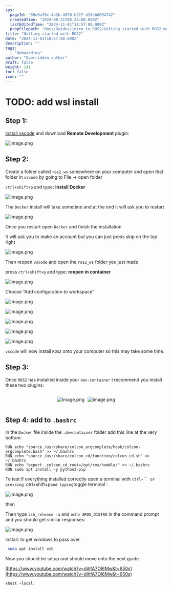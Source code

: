 ```yaml
---
sys:
  pageId: "89e0a78c-4e2b-4070-b327-d28cb0694742"
  createdTime: "2024-08-21T00:24:00.000Z"
  lastEditedTime: "2024-11-01T18:57:00.000Z"
  propFilepath: "docs/Guides/intro_to_ROS2/Getting started with ROS2.md"
title: "Getting started with ROS2"
date: "2024-11-01T18:57:00.000Z"
description: ""
tags:
  - "Onboarding"
author: "Overridden author"
draft: false
weight: 141
toc: false
icon: ""
---
```


# TODO: add wsl install

## Step 1:

[Install vscode](https://code.visualstudio.com/download) and download **Remote Development** plugin:

![image.png](https://prod-files-secure.s3.us-west-2.amazonaws.com/d518164a-d88e-44d1-a4ee-3adb3bd8bce0/efb52993-1881-4a40-b95e-6f020334f022/image.png?X-Amz-Algorithm=AWS4-HMAC-SHA256&X-Amz-Content-Sha256=UNSIGNED-PAYLOAD&X-Amz-Credential=ASIAZI2LB466TZXORGMJ%2F20250312%2Fus-west-2%2Fs3%2Faws4_request&X-Amz-Date=20250312T170740Z&X-Amz-Expires=3600&X-Amz-Security-Token=IQoJb3JpZ2luX2VjEHgaCXVzLXdlc3QtMiJHMEUCIE56lQp6JaZX0wbJrjJlWJkCQMPsyauNuA8zcjnHhhtXAiEAhjEdpdU4IvIF%2FZdBJr4RLLF6nA%2F7Kb4cRsllomINNa8qiAQIwf%2F%2F%2F%2F%2F%2F%2F%2F%2F%2FARAAGgw2Mzc0MjMxODM4MDUiDIv1b21lwqk1IeUnDircA1z0Xq2aOqKxqspFEAO6DFo89TlcNWQ9S1Ug2%2FAfZT9atkyQ3jDHzkvbnHpurg%2BAfRyi9OfZ99prpczTZ6g1T8w%2Bxi70%2F1m2f3VvgoGWpwTF%2B9eGHONpaf%2BGitrB%2BHdHVh%2BgHWqrceLkng0tKos4CqbaqzaSEwc7uDAEKdjVhHB%2F011UxGhuEQW5YJAD0WDUUMOQQ36PCPjRUDXPYVQex5lL4Zzh7RJcmMiuAcFNBzJf9L05E1eOpPFQjiFLlz7%2BvVNdwyhUkJL3ohuWJwSbrjz5kP%2Bg47mSTyELncNfYL3V7GyhOD9qFicXbrbdNqTMAw8%2FyFoO1sv75ra9b%2BkssAflU72dgZ2IVHZr%2BbHruMMx1FoRh1SIZ4s7CN13s1nR6Tcf8UXRb%2FHeqjHHEs%2BfMrm0jDr%2BxXie9cfqmViTgLLQRH4xwklgrRMaheqNnacv0MGP00kjloYezi%2FzQE3GguLJoBexZ0y4afzHW6X4XBLEwAAP5LOF5AGdBxy%2FT7OfjCGuvJpbKvfAgJ7ogQU05%2BJpqlE6Ak01uY8ewYdefP%2BcWGgSE0rlcsLam3z0DEYslHZp0umCWT6jfepNFMiYOPWKTerQMnuvesEXA1b6qT8x%2FfpaQJ%2F3EecHHEzOMIrgxr4GOqUBy3YIn0fKDAsaKfRO%2BmDtLxiqU%2BWTI9COHA5R6xgF%2F2Mfcle71rqpAP8FhK0twAUYdkV67YfwSmbQist0fhe%2Bj9DSzSh7AB6hQ29gfT9CfCoXQeTvwmQAn0%2BGVz9%2FgfF4XjL7is6%2BvUVuc%2FqMwvwyM95GMg6sNenSlrTRdCgI%2FQc%2FXL7iwiQTl4dASPyNUoDenwEjpOHGt0qBneGmppc744EuOI7o&X-Amz-Signature=7f04e20964850cf3e839f003e8e14f93280cad27c392c79236431c4fe87d3bab&X-Amz-SignedHeaders=host&x-id=GetObject)

## Step 2:

Create a folder called `ros2_ws` somewhere on your computer and open that folder in `vscode` by going to File → open folder 

`ctrl+shift+p` and type: **Install Docker**

![image.png](https://prod-files-secure.s3.us-west-2.amazonaws.com/d518164a-d88e-44d1-a4ee-3adb3bd8bce0/2269dc0e-1cd5-47ff-bceb-c04ad9b2eab0/image.png?X-Amz-Algorithm=AWS4-HMAC-SHA256&X-Amz-Content-Sha256=UNSIGNED-PAYLOAD&X-Amz-Credential=ASIAZI2LB466TZXORGMJ%2F20250312%2Fus-west-2%2Fs3%2Faws4_request&X-Amz-Date=20250312T170740Z&X-Amz-Expires=3600&X-Amz-Security-Token=IQoJb3JpZ2luX2VjEHgaCXVzLXdlc3QtMiJHMEUCIE56lQp6JaZX0wbJrjJlWJkCQMPsyauNuA8zcjnHhhtXAiEAhjEdpdU4IvIF%2FZdBJr4RLLF6nA%2F7Kb4cRsllomINNa8qiAQIwf%2F%2F%2F%2F%2F%2F%2F%2F%2F%2FARAAGgw2Mzc0MjMxODM4MDUiDIv1b21lwqk1IeUnDircA1z0Xq2aOqKxqspFEAO6DFo89TlcNWQ9S1Ug2%2FAfZT9atkyQ3jDHzkvbnHpurg%2BAfRyi9OfZ99prpczTZ6g1T8w%2Bxi70%2F1m2f3VvgoGWpwTF%2B9eGHONpaf%2BGitrB%2BHdHVh%2BgHWqrceLkng0tKos4CqbaqzaSEwc7uDAEKdjVhHB%2F011UxGhuEQW5YJAD0WDUUMOQQ36PCPjRUDXPYVQex5lL4Zzh7RJcmMiuAcFNBzJf9L05E1eOpPFQjiFLlz7%2BvVNdwyhUkJL3ohuWJwSbrjz5kP%2Bg47mSTyELncNfYL3V7GyhOD9qFicXbrbdNqTMAw8%2FyFoO1sv75ra9b%2BkssAflU72dgZ2IVHZr%2BbHruMMx1FoRh1SIZ4s7CN13s1nR6Tcf8UXRb%2FHeqjHHEs%2BfMrm0jDr%2BxXie9cfqmViTgLLQRH4xwklgrRMaheqNnacv0MGP00kjloYezi%2FzQE3GguLJoBexZ0y4afzHW6X4XBLEwAAP5LOF5AGdBxy%2FT7OfjCGuvJpbKvfAgJ7ogQU05%2BJpqlE6Ak01uY8ewYdefP%2BcWGgSE0rlcsLam3z0DEYslHZp0umCWT6jfepNFMiYOPWKTerQMnuvesEXA1b6qT8x%2FfpaQJ%2F3EecHHEzOMIrgxr4GOqUBy3YIn0fKDAsaKfRO%2BmDtLxiqU%2BWTI9COHA5R6xgF%2F2Mfcle71rqpAP8FhK0twAUYdkV67YfwSmbQist0fhe%2Bj9DSzSh7AB6hQ29gfT9CfCoXQeTvwmQAn0%2BGVz9%2FgfF4XjL7is6%2BvUVuc%2FqMwvwyM95GMg6sNenSlrTRdCgI%2FQc%2FXL7iwiQTl4dASPyNUoDenwEjpOHGt0qBneGmppc744EuOI7o&X-Amz-Signature=146aa1b1a93cc5797da7f4d1facfb6ee22144841eb8e66dd29d1782e683405a7&X-Amz-SignedHeaders=host&x-id=GetObject)

The `Docker` install will take sometime and at the end it will ask you to restart

![image.png](https://prod-files-secure.s3.us-west-2.amazonaws.com/d518164a-d88e-44d1-a4ee-3adb3bd8bce0/ed233f78-be33-4b1f-b89c-9c346c0e961e/image.png?X-Amz-Algorithm=AWS4-HMAC-SHA256&X-Amz-Content-Sha256=UNSIGNED-PAYLOAD&X-Amz-Credential=ASIAZI2LB466TZXORGMJ%2F20250312%2Fus-west-2%2Fs3%2Faws4_request&X-Amz-Date=20250312T170740Z&X-Amz-Expires=3600&X-Amz-Security-Token=IQoJb3JpZ2luX2VjEHgaCXVzLXdlc3QtMiJHMEUCIE56lQp6JaZX0wbJrjJlWJkCQMPsyauNuA8zcjnHhhtXAiEAhjEdpdU4IvIF%2FZdBJr4RLLF6nA%2F7Kb4cRsllomINNa8qiAQIwf%2F%2F%2F%2F%2F%2F%2F%2F%2F%2FARAAGgw2Mzc0MjMxODM4MDUiDIv1b21lwqk1IeUnDircA1z0Xq2aOqKxqspFEAO6DFo89TlcNWQ9S1Ug2%2FAfZT9atkyQ3jDHzkvbnHpurg%2BAfRyi9OfZ99prpczTZ6g1T8w%2Bxi70%2F1m2f3VvgoGWpwTF%2B9eGHONpaf%2BGitrB%2BHdHVh%2BgHWqrceLkng0tKos4CqbaqzaSEwc7uDAEKdjVhHB%2F011UxGhuEQW5YJAD0WDUUMOQQ36PCPjRUDXPYVQex5lL4Zzh7RJcmMiuAcFNBzJf9L05E1eOpPFQjiFLlz7%2BvVNdwyhUkJL3ohuWJwSbrjz5kP%2Bg47mSTyELncNfYL3V7GyhOD9qFicXbrbdNqTMAw8%2FyFoO1sv75ra9b%2BkssAflU72dgZ2IVHZr%2BbHruMMx1FoRh1SIZ4s7CN13s1nR6Tcf8UXRb%2FHeqjHHEs%2BfMrm0jDr%2BxXie9cfqmViTgLLQRH4xwklgrRMaheqNnacv0MGP00kjloYezi%2FzQE3GguLJoBexZ0y4afzHW6X4XBLEwAAP5LOF5AGdBxy%2FT7OfjCGuvJpbKvfAgJ7ogQU05%2BJpqlE6Ak01uY8ewYdefP%2BcWGgSE0rlcsLam3z0DEYslHZp0umCWT6jfepNFMiYOPWKTerQMnuvesEXA1b6qT8x%2FfpaQJ%2F3EecHHEzOMIrgxr4GOqUBy3YIn0fKDAsaKfRO%2BmDtLxiqU%2BWTI9COHA5R6xgF%2F2Mfcle71rqpAP8FhK0twAUYdkV67YfwSmbQist0fhe%2Bj9DSzSh7AB6hQ29gfT9CfCoXQeTvwmQAn0%2BGVz9%2FgfF4XjL7is6%2BvUVuc%2FqMwvwyM95GMg6sNenSlrTRdCgI%2FQc%2FXL7iwiQTl4dASPyNUoDenwEjpOHGt0qBneGmppc744EuOI7o&X-Amz-Signature=97ae32fde96b28abd0a722545b08a5854cf78d2d2af84fa2436664140ebf5287&X-Amz-SignedHeaders=host&x-id=GetObject)

Once you restart open `Docker` and finish the installation

It will ask you to make an account but you can just press skip on the top right

![image.png](https://prod-files-secure.s3.us-west-2.amazonaws.com/d518164a-d88e-44d1-a4ee-3adb3bd8bce0/21010ad9-1659-4fd9-9f59-9932a09b2a3d/image.png?X-Amz-Algorithm=AWS4-HMAC-SHA256&X-Amz-Content-Sha256=UNSIGNED-PAYLOAD&X-Amz-Credential=ASIAZI2LB466TZXORGMJ%2F20250312%2Fus-west-2%2Fs3%2Faws4_request&X-Amz-Date=20250312T170740Z&X-Amz-Expires=3600&X-Amz-Security-Token=IQoJb3JpZ2luX2VjEHgaCXVzLXdlc3QtMiJHMEUCIE56lQp6JaZX0wbJrjJlWJkCQMPsyauNuA8zcjnHhhtXAiEAhjEdpdU4IvIF%2FZdBJr4RLLF6nA%2F7Kb4cRsllomINNa8qiAQIwf%2F%2F%2F%2F%2F%2F%2F%2F%2F%2FARAAGgw2Mzc0MjMxODM4MDUiDIv1b21lwqk1IeUnDircA1z0Xq2aOqKxqspFEAO6DFo89TlcNWQ9S1Ug2%2FAfZT9atkyQ3jDHzkvbnHpurg%2BAfRyi9OfZ99prpczTZ6g1T8w%2Bxi70%2F1m2f3VvgoGWpwTF%2B9eGHONpaf%2BGitrB%2BHdHVh%2BgHWqrceLkng0tKos4CqbaqzaSEwc7uDAEKdjVhHB%2F011UxGhuEQW5YJAD0WDUUMOQQ36PCPjRUDXPYVQex5lL4Zzh7RJcmMiuAcFNBzJf9L05E1eOpPFQjiFLlz7%2BvVNdwyhUkJL3ohuWJwSbrjz5kP%2Bg47mSTyELncNfYL3V7GyhOD9qFicXbrbdNqTMAw8%2FyFoO1sv75ra9b%2BkssAflU72dgZ2IVHZr%2BbHruMMx1FoRh1SIZ4s7CN13s1nR6Tcf8UXRb%2FHeqjHHEs%2BfMrm0jDr%2BxXie9cfqmViTgLLQRH4xwklgrRMaheqNnacv0MGP00kjloYezi%2FzQE3GguLJoBexZ0y4afzHW6X4XBLEwAAP5LOF5AGdBxy%2FT7OfjCGuvJpbKvfAgJ7ogQU05%2BJpqlE6Ak01uY8ewYdefP%2BcWGgSE0rlcsLam3z0DEYslHZp0umCWT6jfepNFMiYOPWKTerQMnuvesEXA1b6qT8x%2FfpaQJ%2F3EecHHEzOMIrgxr4GOqUBy3YIn0fKDAsaKfRO%2BmDtLxiqU%2BWTI9COHA5R6xgF%2F2Mfcle71rqpAP8FhK0twAUYdkV67YfwSmbQist0fhe%2Bj9DSzSh7AB6hQ29gfT9CfCoXQeTvwmQAn0%2BGVz9%2FgfF4XjL7is6%2BvUVuc%2FqMwvwyM95GMg6sNenSlrTRdCgI%2FQc%2FXL7iwiQTl4dASPyNUoDenwEjpOHGt0qBneGmppc744EuOI7o&X-Amz-Signature=59d451ac482d49536ab9369e2ce3fd71a2f546acbc07862d1b9ff3fccdd8ccfc&X-Amz-SignedHeaders=host&x-id=GetObject)

Then reopen `vscode` and open the `ros2_ws` folder you just made

press `ctrl+shift+p` and type: **reopen in container**

![image.png](https://prod-files-secure.s3.us-west-2.amazonaws.com/d518164a-d88e-44d1-a4ee-3adb3bd8bce0/4e93b8c2-41ad-488c-8095-c74205196118/image.png?X-Amz-Algorithm=AWS4-HMAC-SHA256&X-Amz-Content-Sha256=UNSIGNED-PAYLOAD&X-Amz-Credential=ASIAZI2LB466TZXORGMJ%2F20250312%2Fus-west-2%2Fs3%2Faws4_request&X-Amz-Date=20250312T170740Z&X-Amz-Expires=3600&X-Amz-Security-Token=IQoJb3JpZ2luX2VjEHgaCXVzLXdlc3QtMiJHMEUCIE56lQp6JaZX0wbJrjJlWJkCQMPsyauNuA8zcjnHhhtXAiEAhjEdpdU4IvIF%2FZdBJr4RLLF6nA%2F7Kb4cRsllomINNa8qiAQIwf%2F%2F%2F%2F%2F%2F%2F%2F%2F%2FARAAGgw2Mzc0MjMxODM4MDUiDIv1b21lwqk1IeUnDircA1z0Xq2aOqKxqspFEAO6DFo89TlcNWQ9S1Ug2%2FAfZT9atkyQ3jDHzkvbnHpurg%2BAfRyi9OfZ99prpczTZ6g1T8w%2Bxi70%2F1m2f3VvgoGWpwTF%2B9eGHONpaf%2BGitrB%2BHdHVh%2BgHWqrceLkng0tKos4CqbaqzaSEwc7uDAEKdjVhHB%2F011UxGhuEQW5YJAD0WDUUMOQQ36PCPjRUDXPYVQex5lL4Zzh7RJcmMiuAcFNBzJf9L05E1eOpPFQjiFLlz7%2BvVNdwyhUkJL3ohuWJwSbrjz5kP%2Bg47mSTyELncNfYL3V7GyhOD9qFicXbrbdNqTMAw8%2FyFoO1sv75ra9b%2BkssAflU72dgZ2IVHZr%2BbHruMMx1FoRh1SIZ4s7CN13s1nR6Tcf8UXRb%2FHeqjHHEs%2BfMrm0jDr%2BxXie9cfqmViTgLLQRH4xwklgrRMaheqNnacv0MGP00kjloYezi%2FzQE3GguLJoBexZ0y4afzHW6X4XBLEwAAP5LOF5AGdBxy%2FT7OfjCGuvJpbKvfAgJ7ogQU05%2BJpqlE6Ak01uY8ewYdefP%2BcWGgSE0rlcsLam3z0DEYslHZp0umCWT6jfepNFMiYOPWKTerQMnuvesEXA1b6qT8x%2FfpaQJ%2F3EecHHEzOMIrgxr4GOqUBy3YIn0fKDAsaKfRO%2BmDtLxiqU%2BWTI9COHA5R6xgF%2F2Mfcle71rqpAP8FhK0twAUYdkV67YfwSmbQist0fhe%2Bj9DSzSh7AB6hQ29gfT9CfCoXQeTvwmQAn0%2BGVz9%2FgfF4XjL7is6%2BvUVuc%2FqMwvwyM95GMg6sNenSlrTRdCgI%2FQc%2FXL7iwiQTl4dASPyNUoDenwEjpOHGt0qBneGmppc744EuOI7o&X-Amz-Signature=e7745ca39413bfb4913ffd6f742557b192bc8b7842fe3c72fbfc4d7fe08f9f00&X-Amz-SignedHeaders=host&x-id=GetObject)

Choose “Add configuration to workspace”

![image.png](https://prod-files-secure.s3.us-west-2.amazonaws.com/d518164a-d88e-44d1-a4ee-3adb3bd8bce0/9560b282-5060-4989-ba37-97e7b2c22476/image.png?X-Amz-Algorithm=AWS4-HMAC-SHA256&X-Amz-Content-Sha256=UNSIGNED-PAYLOAD&X-Amz-Credential=ASIAZI2LB466TZXORGMJ%2F20250312%2Fus-west-2%2Fs3%2Faws4_request&X-Amz-Date=20250312T170740Z&X-Amz-Expires=3600&X-Amz-Security-Token=IQoJb3JpZ2luX2VjEHgaCXVzLXdlc3QtMiJHMEUCIE56lQp6JaZX0wbJrjJlWJkCQMPsyauNuA8zcjnHhhtXAiEAhjEdpdU4IvIF%2FZdBJr4RLLF6nA%2F7Kb4cRsllomINNa8qiAQIwf%2F%2F%2F%2F%2F%2F%2F%2F%2F%2FARAAGgw2Mzc0MjMxODM4MDUiDIv1b21lwqk1IeUnDircA1z0Xq2aOqKxqspFEAO6DFo89TlcNWQ9S1Ug2%2FAfZT9atkyQ3jDHzkvbnHpurg%2BAfRyi9OfZ99prpczTZ6g1T8w%2Bxi70%2F1m2f3VvgoGWpwTF%2B9eGHONpaf%2BGitrB%2BHdHVh%2BgHWqrceLkng0tKos4CqbaqzaSEwc7uDAEKdjVhHB%2F011UxGhuEQW5YJAD0WDUUMOQQ36PCPjRUDXPYVQex5lL4Zzh7RJcmMiuAcFNBzJf9L05E1eOpPFQjiFLlz7%2BvVNdwyhUkJL3ohuWJwSbrjz5kP%2Bg47mSTyELncNfYL3V7GyhOD9qFicXbrbdNqTMAw8%2FyFoO1sv75ra9b%2BkssAflU72dgZ2IVHZr%2BbHruMMx1FoRh1SIZ4s7CN13s1nR6Tcf8UXRb%2FHeqjHHEs%2BfMrm0jDr%2BxXie9cfqmViTgLLQRH4xwklgrRMaheqNnacv0MGP00kjloYezi%2FzQE3GguLJoBexZ0y4afzHW6X4XBLEwAAP5LOF5AGdBxy%2FT7OfjCGuvJpbKvfAgJ7ogQU05%2BJpqlE6Ak01uY8ewYdefP%2BcWGgSE0rlcsLam3z0DEYslHZp0umCWT6jfepNFMiYOPWKTerQMnuvesEXA1b6qT8x%2FfpaQJ%2F3EecHHEzOMIrgxr4GOqUBy3YIn0fKDAsaKfRO%2BmDtLxiqU%2BWTI9COHA5R6xgF%2F2Mfcle71rqpAP8FhK0twAUYdkV67YfwSmbQist0fhe%2Bj9DSzSh7AB6hQ29gfT9CfCoXQeTvwmQAn0%2BGVz9%2FgfF4XjL7is6%2BvUVuc%2FqMwvwyM95GMg6sNenSlrTRdCgI%2FQc%2FXL7iwiQTl4dASPyNUoDenwEjpOHGt0qBneGmppc744EuOI7o&X-Amz-Signature=4adf10f985a0de287f127f2c2f3ad56f8f147072bcb91ab847ba8f0d9d4223ec&X-Amz-SignedHeaders=host&x-id=GetObject)

![image.png](https://prod-files-secure.s3.us-west-2.amazonaws.com/d518164a-d88e-44d1-a4ee-3adb3bd8bce0/2ee63f81-886b-48e8-a553-dc6e5eac99e4/image.png?X-Amz-Algorithm=AWS4-HMAC-SHA256&X-Amz-Content-Sha256=UNSIGNED-PAYLOAD&X-Amz-Credential=ASIAZI2LB466TZXORGMJ%2F20250312%2Fus-west-2%2Fs3%2Faws4_request&X-Amz-Date=20250312T170740Z&X-Amz-Expires=3600&X-Amz-Security-Token=IQoJb3JpZ2luX2VjEHgaCXVzLXdlc3QtMiJHMEUCIE56lQp6JaZX0wbJrjJlWJkCQMPsyauNuA8zcjnHhhtXAiEAhjEdpdU4IvIF%2FZdBJr4RLLF6nA%2F7Kb4cRsllomINNa8qiAQIwf%2F%2F%2F%2F%2F%2F%2F%2F%2F%2FARAAGgw2Mzc0MjMxODM4MDUiDIv1b21lwqk1IeUnDircA1z0Xq2aOqKxqspFEAO6DFo89TlcNWQ9S1Ug2%2FAfZT9atkyQ3jDHzkvbnHpurg%2BAfRyi9OfZ99prpczTZ6g1T8w%2Bxi70%2F1m2f3VvgoGWpwTF%2B9eGHONpaf%2BGitrB%2BHdHVh%2BgHWqrceLkng0tKos4CqbaqzaSEwc7uDAEKdjVhHB%2F011UxGhuEQW5YJAD0WDUUMOQQ36PCPjRUDXPYVQex5lL4Zzh7RJcmMiuAcFNBzJf9L05E1eOpPFQjiFLlz7%2BvVNdwyhUkJL3ohuWJwSbrjz5kP%2Bg47mSTyELncNfYL3V7GyhOD9qFicXbrbdNqTMAw8%2FyFoO1sv75ra9b%2BkssAflU72dgZ2IVHZr%2BbHruMMx1FoRh1SIZ4s7CN13s1nR6Tcf8UXRb%2FHeqjHHEs%2BfMrm0jDr%2BxXie9cfqmViTgLLQRH4xwklgrRMaheqNnacv0MGP00kjloYezi%2FzQE3GguLJoBexZ0y4afzHW6X4XBLEwAAP5LOF5AGdBxy%2FT7OfjCGuvJpbKvfAgJ7ogQU05%2BJpqlE6Ak01uY8ewYdefP%2BcWGgSE0rlcsLam3z0DEYslHZp0umCWT6jfepNFMiYOPWKTerQMnuvesEXA1b6qT8x%2FfpaQJ%2F3EecHHEzOMIrgxr4GOqUBy3YIn0fKDAsaKfRO%2BmDtLxiqU%2BWTI9COHA5R6xgF%2F2Mfcle71rqpAP8FhK0twAUYdkV67YfwSmbQist0fhe%2Bj9DSzSh7AB6hQ29gfT9CfCoXQeTvwmQAn0%2BGVz9%2FgfF4XjL7is6%2BvUVuc%2FqMwvwyM95GMg6sNenSlrTRdCgI%2FQc%2FXL7iwiQTl4dASPyNUoDenwEjpOHGt0qBneGmppc744EuOI7o&X-Amz-Signature=eb520b3c3af2519c10b8ae12f51ea08eaac71af66bc8ae99d51079b6e78e5bcf&X-Amz-SignedHeaders=host&x-id=GetObject)

![image.png](https://prod-files-secure.s3.us-west-2.amazonaws.com/d518164a-d88e-44d1-a4ee-3adb3bd8bce0/ae1580b2-b048-407e-aed9-b584224a7a04/image.png?X-Amz-Algorithm=AWS4-HMAC-SHA256&X-Amz-Content-Sha256=UNSIGNED-PAYLOAD&X-Amz-Credential=ASIAZI2LB466TZXORGMJ%2F20250312%2Fus-west-2%2Fs3%2Faws4_request&X-Amz-Date=20250312T170740Z&X-Amz-Expires=3600&X-Amz-Security-Token=IQoJb3JpZ2luX2VjEHgaCXVzLXdlc3QtMiJHMEUCIE56lQp6JaZX0wbJrjJlWJkCQMPsyauNuA8zcjnHhhtXAiEAhjEdpdU4IvIF%2FZdBJr4RLLF6nA%2F7Kb4cRsllomINNa8qiAQIwf%2F%2F%2F%2F%2F%2F%2F%2F%2F%2FARAAGgw2Mzc0MjMxODM4MDUiDIv1b21lwqk1IeUnDircA1z0Xq2aOqKxqspFEAO6DFo89TlcNWQ9S1Ug2%2FAfZT9atkyQ3jDHzkvbnHpurg%2BAfRyi9OfZ99prpczTZ6g1T8w%2Bxi70%2F1m2f3VvgoGWpwTF%2B9eGHONpaf%2BGitrB%2BHdHVh%2BgHWqrceLkng0tKos4CqbaqzaSEwc7uDAEKdjVhHB%2F011UxGhuEQW5YJAD0WDUUMOQQ36PCPjRUDXPYVQex5lL4Zzh7RJcmMiuAcFNBzJf9L05E1eOpPFQjiFLlz7%2BvVNdwyhUkJL3ohuWJwSbrjz5kP%2Bg47mSTyELncNfYL3V7GyhOD9qFicXbrbdNqTMAw8%2FyFoO1sv75ra9b%2BkssAflU72dgZ2IVHZr%2BbHruMMx1FoRh1SIZ4s7CN13s1nR6Tcf8UXRb%2FHeqjHHEs%2BfMrm0jDr%2BxXie9cfqmViTgLLQRH4xwklgrRMaheqNnacv0MGP00kjloYezi%2FzQE3GguLJoBexZ0y4afzHW6X4XBLEwAAP5LOF5AGdBxy%2FT7OfjCGuvJpbKvfAgJ7ogQU05%2BJpqlE6Ak01uY8ewYdefP%2BcWGgSE0rlcsLam3z0DEYslHZp0umCWT6jfepNFMiYOPWKTerQMnuvesEXA1b6qT8x%2FfpaQJ%2F3EecHHEzOMIrgxr4GOqUBy3YIn0fKDAsaKfRO%2BmDtLxiqU%2BWTI9COHA5R6xgF%2F2Mfcle71rqpAP8FhK0twAUYdkV67YfwSmbQist0fhe%2Bj9DSzSh7AB6hQ29gfT9CfCoXQeTvwmQAn0%2BGVz9%2FgfF4XjL7is6%2BvUVuc%2FqMwvwyM95GMg6sNenSlrTRdCgI%2FQc%2FXL7iwiQTl4dASPyNUoDenwEjpOHGt0qBneGmppc744EuOI7o&X-Amz-Signature=151a1c1355bf9d7be6a8cc8b930c35fb41dfdb4139018d323e8b996bb582a0e8&X-Amz-SignedHeaders=host&x-id=GetObject)

![image.png](https://prod-files-secure.s3.us-west-2.amazonaws.com/d518164a-d88e-44d1-a4ee-3adb3bd8bce0/53255b28-f75e-430f-b9e3-c0ac8577e42b/image.png?X-Amz-Algorithm=AWS4-HMAC-SHA256&X-Amz-Content-Sha256=UNSIGNED-PAYLOAD&X-Amz-Credential=ASIAZI2LB466TZXORGMJ%2F20250312%2Fus-west-2%2Fs3%2Faws4_request&X-Amz-Date=20250312T170740Z&X-Amz-Expires=3600&X-Amz-Security-Token=IQoJb3JpZ2luX2VjEHgaCXVzLXdlc3QtMiJHMEUCIE56lQp6JaZX0wbJrjJlWJkCQMPsyauNuA8zcjnHhhtXAiEAhjEdpdU4IvIF%2FZdBJr4RLLF6nA%2F7Kb4cRsllomINNa8qiAQIwf%2F%2F%2F%2F%2F%2F%2F%2F%2F%2FARAAGgw2Mzc0MjMxODM4MDUiDIv1b21lwqk1IeUnDircA1z0Xq2aOqKxqspFEAO6DFo89TlcNWQ9S1Ug2%2FAfZT9atkyQ3jDHzkvbnHpurg%2BAfRyi9OfZ99prpczTZ6g1T8w%2Bxi70%2F1m2f3VvgoGWpwTF%2B9eGHONpaf%2BGitrB%2BHdHVh%2BgHWqrceLkng0tKos4CqbaqzaSEwc7uDAEKdjVhHB%2F011UxGhuEQW5YJAD0WDUUMOQQ36PCPjRUDXPYVQex5lL4Zzh7RJcmMiuAcFNBzJf9L05E1eOpPFQjiFLlz7%2BvVNdwyhUkJL3ohuWJwSbrjz5kP%2Bg47mSTyELncNfYL3V7GyhOD9qFicXbrbdNqTMAw8%2FyFoO1sv75ra9b%2BkssAflU72dgZ2IVHZr%2BbHruMMx1FoRh1SIZ4s7CN13s1nR6Tcf8UXRb%2FHeqjHHEs%2BfMrm0jDr%2BxXie9cfqmViTgLLQRH4xwklgrRMaheqNnacv0MGP00kjloYezi%2FzQE3GguLJoBexZ0y4afzHW6X4XBLEwAAP5LOF5AGdBxy%2FT7OfjCGuvJpbKvfAgJ7ogQU05%2BJpqlE6Ak01uY8ewYdefP%2BcWGgSE0rlcsLam3z0DEYslHZp0umCWT6jfepNFMiYOPWKTerQMnuvesEXA1b6qT8x%2FfpaQJ%2F3EecHHEzOMIrgxr4GOqUBy3YIn0fKDAsaKfRO%2BmDtLxiqU%2BWTI9COHA5R6xgF%2F2Mfcle71rqpAP8FhK0twAUYdkV67YfwSmbQist0fhe%2Bj9DSzSh7AB6hQ29gfT9CfCoXQeTvwmQAn0%2BGVz9%2FgfF4XjL7is6%2BvUVuc%2FqMwvwyM95GMg6sNenSlrTRdCgI%2FQc%2FXL7iwiQTl4dASPyNUoDenwEjpOHGt0qBneGmppc744EuOI7o&X-Amz-Signature=6da7a09d4fd6ed50cc280a2d10ebbc04b8c11d7f92009c29b83a5cb81ff40e11&X-Amz-SignedHeaders=host&x-id=GetObject)

![image.png](https://prod-files-secure.s3.us-west-2.amazonaws.com/d518164a-d88e-44d1-a4ee-3adb3bd8bce0/7c562767-5af9-4ffb-97d1-327bcdf4ee00/image.png?X-Amz-Algorithm=AWS4-HMAC-SHA256&X-Amz-Content-Sha256=UNSIGNED-PAYLOAD&X-Amz-Credential=ASIAZI2LB466TZXORGMJ%2F20250312%2Fus-west-2%2Fs3%2Faws4_request&X-Amz-Date=20250312T170740Z&X-Amz-Expires=3600&X-Amz-Security-Token=IQoJb3JpZ2luX2VjEHgaCXVzLXdlc3QtMiJHMEUCIE56lQp6JaZX0wbJrjJlWJkCQMPsyauNuA8zcjnHhhtXAiEAhjEdpdU4IvIF%2FZdBJr4RLLF6nA%2F7Kb4cRsllomINNa8qiAQIwf%2F%2F%2F%2F%2F%2F%2F%2F%2F%2FARAAGgw2Mzc0MjMxODM4MDUiDIv1b21lwqk1IeUnDircA1z0Xq2aOqKxqspFEAO6DFo89TlcNWQ9S1Ug2%2FAfZT9atkyQ3jDHzkvbnHpurg%2BAfRyi9OfZ99prpczTZ6g1T8w%2Bxi70%2F1m2f3VvgoGWpwTF%2B9eGHONpaf%2BGitrB%2BHdHVh%2BgHWqrceLkng0tKos4CqbaqzaSEwc7uDAEKdjVhHB%2F011UxGhuEQW5YJAD0WDUUMOQQ36PCPjRUDXPYVQex5lL4Zzh7RJcmMiuAcFNBzJf9L05E1eOpPFQjiFLlz7%2BvVNdwyhUkJL3ohuWJwSbrjz5kP%2Bg47mSTyELncNfYL3V7GyhOD9qFicXbrbdNqTMAw8%2FyFoO1sv75ra9b%2BkssAflU72dgZ2IVHZr%2BbHruMMx1FoRh1SIZ4s7CN13s1nR6Tcf8UXRb%2FHeqjHHEs%2BfMrm0jDr%2BxXie9cfqmViTgLLQRH4xwklgrRMaheqNnacv0MGP00kjloYezi%2FzQE3GguLJoBexZ0y4afzHW6X4XBLEwAAP5LOF5AGdBxy%2FT7OfjCGuvJpbKvfAgJ7ogQU05%2BJpqlE6Ak01uY8ewYdefP%2BcWGgSE0rlcsLam3z0DEYslHZp0umCWT6jfepNFMiYOPWKTerQMnuvesEXA1b6qT8x%2FfpaQJ%2F3EecHHEzOMIrgxr4GOqUBy3YIn0fKDAsaKfRO%2BmDtLxiqU%2BWTI9COHA5R6xgF%2F2Mfcle71rqpAP8FhK0twAUYdkV67YfwSmbQist0fhe%2Bj9DSzSh7AB6hQ29gfT9CfCoXQeTvwmQAn0%2BGVz9%2FgfF4XjL7is6%2BvUVuc%2FqMwvwyM95GMg6sNenSlrTRdCgI%2FQc%2FXL7iwiQTl4dASPyNUoDenwEjpOHGt0qBneGmppc744EuOI7o&X-Amz-Signature=edfa7c954d45e1c779dce9abaff2642adbccd3613762336185ef60b3078c1dca&X-Amz-SignedHeaders=host&x-id=GetObject)

`vscode` will now install `ROS2` onto your computer so this may take some time.

## Step 3:

Once `ROS2` has installed inside your `dev-container` I recommend you install these two plugins:

<div style="display: flex;flex-direction: row; column-gap:10px; max-width: 630px;justify-content: center;">
<div>

![image.png](https://prod-files-secure.s3.us-west-2.amazonaws.com/d518164a-d88e-44d1-a4ee-3adb3bd8bce0/3fc3d550-5a54-4ba1-ba6b-faa01cdb7369/image.png?X-Amz-Algorithm=AWS4-HMAC-SHA256&X-Amz-Content-Sha256=UNSIGNED-PAYLOAD&X-Amz-Credential=ASIAZI2LB466WVII7VOM%2F20250312%2Fus-west-2%2Fs3%2Faws4_request&X-Amz-Date=20250312T170743Z&X-Amz-Expires=3600&X-Amz-Security-Token=IQoJb3JpZ2luX2VjEHgaCXVzLXdlc3QtMiJHMEUCIQDRCONzsChlb0E9ijqj08YgMgZWFa3D0hMAJ%2BduDwXTIgIgc18TdOnFMQOVlgA78aj%2BNBNH1dmtMOu6fLV4HJ7FlKMqiAQIwf%2F%2F%2F%2F%2F%2F%2F%2F%2F%2FARAAGgw2Mzc0MjMxODM4MDUiDDVDEUsCzy%2FHD%2FqphyrcA5c1hPJmyzyS0W778zWLzL6ZMkzFOaGL8mv95HsJmV7G%2FaPIaJ%2BnEVqlNuWFWlvIpfoL0FdI%2BIxe%2B0S4tqVgT8MTxdKocNgIrYjKnVw%2B88AEtN6vRr7CLvszjM5VLn7g6ATOwRLiXom6LodjXxxS2D8QmCZJc9L71uAJqCCdRvVOoa0b%2FDq%2FKlydLpeXsCbvfJORpBbmuYl0a3BzsLc4mCbY65ZWHPtQL0jkO7Vxp4V6QK3VoCU11c4FGFufsIIiSb1lFR3AstVxq%2BMm9Xi2zVG9VdB9hJq5jWkR4ghy2y9E9QLG77mJfH13AZp3KF8rbOyPmA4%2BX8nuDd5okyUxpWVz6AHS%2BnSUeMlgq5Ow5AalBFXw%2BMZR00phWO6oynqLaohP47UG2vA6nyAQSM%2BgaJLp4E5l03hlN24l%2Fsoeyy3vou3HJPJV6r0uNDD%2BA8UU7USEF4T9Xs4G%2FrFcASy4qdpsrX9ciXXZi1x2iAnwQbEs9DS%2FS%2Bzih6TFB9xXSBH16a%2FUVqbuVKehk3Kdy%2B1yFzrHfmpzILo4RMJERHeYnYDLrvx2Nu3P5MVyH2oGslCGYDSZGj9DIfy74Lb%2F4ThbScfaFJ1m7%2FQ7dYK15VmB%2FfpOWnKAWuc9SxNvGHQIMP%2Fgxr4GOqUBp1FLV4c14qsW%2BBQXKB4AYsT7UaL0ozc5KSbjUexDrVZjEwWsotqGxaXCj6MZxBI0tq6TbY%2FXS3PinFsmzKJRT%2FMpina9uP7HCCsW2YhWCIlt8TfgZ2JK8XeSjS0X3Y8KSeykj69wPugn%2BuokVHz05ikseO0XzbfdmSiuTPnOY3NPxu9xLtYPCmwBspRKP%2FBtBNosZwjIgWdjqJ3nP2N0v7DUKfP6&X-Amz-Signature=13acbca721092adc4020ea69a503e459adc3bf24ce9bae0da44d8a32bf3082a1&X-Amz-SignedHeaders=host&x-id=GetObject)

</div>
<div>

![image.png](https://prod-files-secure.s3.us-west-2.amazonaws.com/d518164a-d88e-44d1-a4ee-3adb3bd8bce0/d994cc66-13c2-4093-a5a3-f84cf4601a82/image.png?X-Amz-Algorithm=AWS4-HMAC-SHA256&X-Amz-Content-Sha256=UNSIGNED-PAYLOAD&X-Amz-Credential=ASIAZI2LB466WQCWJ6IY%2F20250312%2Fus-west-2%2Fs3%2Faws4_request&X-Amz-Date=20250312T170743Z&X-Amz-Expires=3600&X-Amz-Security-Token=IQoJb3JpZ2luX2VjEHgaCXVzLXdlc3QtMiJHMEUCIBhNCm4zIR4kYX9U7jrVTYyWJ53voJ%2BVs5ggLHNrdySXAiEA0JoPP0CTIlyqKe%2BE%2BN2gzVX5I7i%2B2khp1%2FfDS6qYDkQqiAQIwf%2F%2F%2F%2F%2F%2F%2F%2F%2F%2FARAAGgw2Mzc0MjMxODM4MDUiDGD6YKa2KG%2Foy6120SrcA1%2FKPb25XoMJzzxwtvckbRcNb8qZAvUCj%2F9yYOkJfEnpaBDxry8vIr26MiFlfGSXi307fXCOOYKOEpQf2EfnknZaKQy9fpObKoY7AwIvqhhSk22cCu%2FNw8YatjbaDsQ%2BNLA7eRwrIzzT80bNtA7wFgzh5dYm2PU5hvAq6HxXisIHOHELdgTRuXc%2BPTs35fXvDwzfBoy5mN9bZrvBTqV459ZWD5xL7jv9YsLGZe3K1scNSPqeoLH74Ldoyp8qZaLDsAYJt9DBNZG6D259GvYZXqemAxeraKjQRh%2FwNN3M5%2BFI1Yr4uw5S561hCdgMp8p3vAuOe8hWkwKKIk1lER%2BXadk7JSE7LOls8Llq6jbBQdnci4jpvRBWni9YsWEihFkuS83eKjXpCLUCU9%2F21vgq6bnvbPZGe0asmrub3rdJ9sVBv0Z7%2Fr09AD9BXT8tV92vpmXrWUWjR5tX2oY2puNL09Q%2FOjxs4rzKd5z%2FpzoD6m%2BNyI%2FBqxgBZ%2FYkZNrRvYdqr0crDI7XmrUubcgZHgKELJYXFpzQeZNI4uP6qLnHG2qcvmV%2BXqaiijJes8KUc2L87NRIGpfY5tpAXyoQwPrhzp1bJSym8VrKVMqaoILnGPfeKZQobz3joYXbDCZnMOPgxr4GOqUBiQNHvC5WSCfQ%2BoNYh50YgGEdHDRTnZIlJqs5kiNGeVZKDtZhk7Gxf1Ij7DZMUapT8tcnCiP0xX4gRnH%2F1GD9ks%2BecZtvHSLEhDlkKaz%2BCbmnpw7GVaJYLhrCptIwjrnrMlH6hr69ZrG1VlTd3sEbGztmZWxb1L1hXMLXbaQqSblHWcpBe8oY4kTIbtNxHQGF%2B7z5bvslSmRsY6KsUt03yZh8BJHa&X-Amz-Signature=57b9324d8c68f220bd0a5c57ae93efe528931892909e197758f31b6ae27acaba&X-Amz-SignedHeaders=host&x-id=GetObject)

</div>
</div>

## Step 4: add to `.bashrc`

In the `Docker` file inside the `.devcontainer` folder add this line at the very bottom: 

```docker
RUN echo "source /usr/share/colcon_argcomplete/hook/colcon-argcomplete.bash" >> ~/.bashrc
RUN echo "source /usr/share/colcon_cd/function/colcon_cd.sh" >> ~/.bashrc
RUN echo "export _colcon_cd_root=/opt/ros/humble/" >> ~/.bashrc
RUN sudo apt install -y python3-pip 
```

To test if everything installed correctly open a terminal with `ctrl+`` or pressing `ctrl+shift+p` and typing `toggle terminal`:

![image.png](https://prod-files-secure.s3.us-west-2.amazonaws.com/d518164a-d88e-44d1-a4ee-3adb3bd8bce0/6a4943d8-b04e-4c02-9a58-775f3384d1a5/image.png?X-Amz-Algorithm=AWS4-HMAC-SHA256&X-Amz-Content-Sha256=UNSIGNED-PAYLOAD&X-Amz-Credential=ASIAZI2LB466TZXORGMJ%2F20250312%2Fus-west-2%2Fs3%2Faws4_request&X-Amz-Date=20250312T170740Z&X-Amz-Expires=3600&X-Amz-Security-Token=IQoJb3JpZ2luX2VjEHgaCXVzLXdlc3QtMiJHMEUCIE56lQp6JaZX0wbJrjJlWJkCQMPsyauNuA8zcjnHhhtXAiEAhjEdpdU4IvIF%2FZdBJr4RLLF6nA%2F7Kb4cRsllomINNa8qiAQIwf%2F%2F%2F%2F%2F%2F%2F%2F%2F%2FARAAGgw2Mzc0MjMxODM4MDUiDIv1b21lwqk1IeUnDircA1z0Xq2aOqKxqspFEAO6DFo89TlcNWQ9S1Ug2%2FAfZT9atkyQ3jDHzkvbnHpurg%2BAfRyi9OfZ99prpczTZ6g1T8w%2Bxi70%2F1m2f3VvgoGWpwTF%2B9eGHONpaf%2BGitrB%2BHdHVh%2BgHWqrceLkng0tKos4CqbaqzaSEwc7uDAEKdjVhHB%2F011UxGhuEQW5YJAD0WDUUMOQQ36PCPjRUDXPYVQex5lL4Zzh7RJcmMiuAcFNBzJf9L05E1eOpPFQjiFLlz7%2BvVNdwyhUkJL3ohuWJwSbrjz5kP%2Bg47mSTyELncNfYL3V7GyhOD9qFicXbrbdNqTMAw8%2FyFoO1sv75ra9b%2BkssAflU72dgZ2IVHZr%2BbHruMMx1FoRh1SIZ4s7CN13s1nR6Tcf8UXRb%2FHeqjHHEs%2BfMrm0jDr%2BxXie9cfqmViTgLLQRH4xwklgrRMaheqNnacv0MGP00kjloYezi%2FzQE3GguLJoBexZ0y4afzHW6X4XBLEwAAP5LOF5AGdBxy%2FT7OfjCGuvJpbKvfAgJ7ogQU05%2BJpqlE6Ak01uY8ewYdefP%2BcWGgSE0rlcsLam3z0DEYslHZp0umCWT6jfepNFMiYOPWKTerQMnuvesEXA1b6qT8x%2FfpaQJ%2F3EecHHEzOMIrgxr4GOqUBy3YIn0fKDAsaKfRO%2BmDtLxiqU%2BWTI9COHA5R6xgF%2F2Mfcle71rqpAP8FhK0twAUYdkV67YfwSmbQist0fhe%2Bj9DSzSh7AB6hQ29gfT9CfCoXQeTvwmQAn0%2BGVz9%2FgfF4XjL7is6%2BvUVuc%2FqMwvwyM95GMg6sNenSlrTRdCgI%2FQc%2FXL7iwiQTl4dASPyNUoDenwEjpOHGt0qBneGmppc744EuOI7o&X-Amz-Signature=bfe4c476e7ada0a2d70563f28cda07d054612ef083fb2758109f8d007052e127&X-Amz-SignedHeaders=host&x-id=GetObject)

then 

Then type `lsb_release -a` and `echo $ROS_DISTRO` in the command prompt and you should get similar responses:

![image.png](https://prod-files-secure.s3.us-west-2.amazonaws.com/d518164a-d88e-44d1-a4ee-3adb3bd8bce0/3e635dec-a805-4e85-8b9e-d000e5b71a4e/image.png?X-Amz-Algorithm=AWS4-HMAC-SHA256&X-Amz-Content-Sha256=UNSIGNED-PAYLOAD&X-Amz-Credential=ASIAZI2LB466TZXORGMJ%2F20250312%2Fus-west-2%2Fs3%2Faws4_request&X-Amz-Date=20250312T170740Z&X-Amz-Expires=3600&X-Amz-Security-Token=IQoJb3JpZ2luX2VjEHgaCXVzLXdlc3QtMiJHMEUCIE56lQp6JaZX0wbJrjJlWJkCQMPsyauNuA8zcjnHhhtXAiEAhjEdpdU4IvIF%2FZdBJr4RLLF6nA%2F7Kb4cRsllomINNa8qiAQIwf%2F%2F%2F%2F%2F%2F%2F%2F%2F%2FARAAGgw2Mzc0MjMxODM4MDUiDIv1b21lwqk1IeUnDircA1z0Xq2aOqKxqspFEAO6DFo89TlcNWQ9S1Ug2%2FAfZT9atkyQ3jDHzkvbnHpurg%2BAfRyi9OfZ99prpczTZ6g1T8w%2Bxi70%2F1m2f3VvgoGWpwTF%2B9eGHONpaf%2BGitrB%2BHdHVh%2BgHWqrceLkng0tKos4CqbaqzaSEwc7uDAEKdjVhHB%2F011UxGhuEQW5YJAD0WDUUMOQQ36PCPjRUDXPYVQex5lL4Zzh7RJcmMiuAcFNBzJf9L05E1eOpPFQjiFLlz7%2BvVNdwyhUkJL3ohuWJwSbrjz5kP%2Bg47mSTyELncNfYL3V7GyhOD9qFicXbrbdNqTMAw8%2FyFoO1sv75ra9b%2BkssAflU72dgZ2IVHZr%2BbHruMMx1FoRh1SIZ4s7CN13s1nR6Tcf8UXRb%2FHeqjHHEs%2BfMrm0jDr%2BxXie9cfqmViTgLLQRH4xwklgrRMaheqNnacv0MGP00kjloYezi%2FzQE3GguLJoBexZ0y4afzHW6X4XBLEwAAP5LOF5AGdBxy%2FT7OfjCGuvJpbKvfAgJ7ogQU05%2BJpqlE6Ak01uY8ewYdefP%2BcWGgSE0rlcsLam3z0DEYslHZp0umCWT6jfepNFMiYOPWKTerQMnuvesEXA1b6qT8x%2FfpaQJ%2F3EecHHEzOMIrgxr4GOqUBy3YIn0fKDAsaKfRO%2BmDtLxiqU%2BWTI9COHA5R6xgF%2F2Mfcle71rqpAP8FhK0twAUYdkV67YfwSmbQist0fhe%2Bj9DSzSh7AB6hQ29gfT9CfCoXQeTvwmQAn0%2BGVz9%2FgfF4XjL7is6%2BvUVuc%2FqMwvwyM95GMg6sNenSlrTRdCgI%2FQc%2FXL7iwiQTl4dASPyNUoDenwEjpOHGt0qBneGmppc744EuOI7o&X-Amz-Signature=f4e4b4af0dd718dc64b30a1e40266cf3af70bdc2c8e43495c2de200e1e749aa3&X-Amz-SignedHeaders=host&x-id=GetObject)

Install:  to get windows to pass over

```bash
 sudo apt install xcb
```

Now you should be setup and should move onto the next guide 

[https://www.youtube.com/watch?v=dihfA7Ol6Mw&t=650s](https://www.youtube.com/watch?v=dihfA7Ol6Mw&t=650s)

```python
xhost +local:
```
